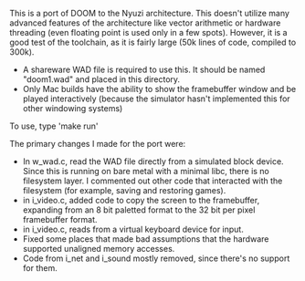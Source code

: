 This is a port of DOOM to the Nyuzi architecture. This doesn't utilize many 
advanced features of the architecture like vector arithmetic or hardware 
threading  (even floating point is used only in a few spots).  However, it 
is a good test of the toolchain, as it is fairly large (50k lines of code, 
compiled to 300k). 

* A shareware WAD file is required to use this. It should be named "doom1.wad" 
and placed in this directory.
* Only Mac builds have the ability to show the framebuffer window and be played
interactively (because the simulator hasn't implemented this for other windowing
systems)

To use, type 'make run'

The primary changes I made for the port were:

* In w_wad.c, read the WAD file directly from a simulated block device. Since this is 
running on bare metal with a minimal libc, there is no filesystem layer. I commented 
out other code that interacted with the filesystem (for example, saving and restoring 
games).
* in i_video.c, added code to copy the screen to the framebuffer, expanding from an 
8 bit paletted format to the 32 bit per pixel framebuffer format.
* in i_video.c, reads from a virtual keyboard device for input.
* Fixed some places that made bad assumptions that the hardware supported 
unaligned memory accesses.
* Code from i_net and i_sound mostly removed, since there's no support for them.

